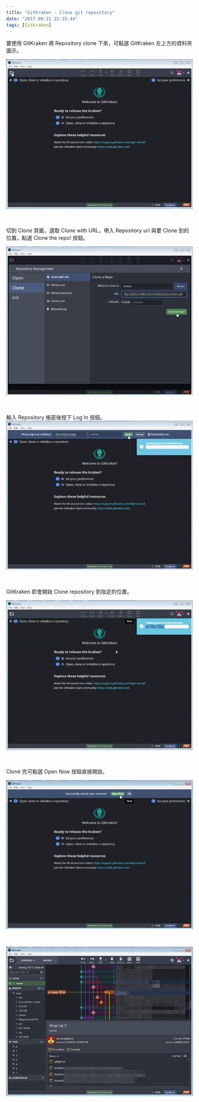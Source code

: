 ```yaml
---
title: "GitKraken - Clone git repository"
date: "2017-09-21 22:35:44"
tags: [GitKraken]
---
```



要使用 GitKraken 將 Repository clone 下來，可點選 GitKraken 左上方的資料夾圖示。  

<!-- More -->

![1.png](1.png)

<br/>


切到 Clone 頁籤，選取 Clone with URL，帶入 Repository url 與要 Clone 到的位置，點選 Clone the repo! 按鈕。  

![2.png](2.png)

<br/>


輸入 Repository 帳密後按下 Log In 按鈕。  
![3.png](3.png)

<br/>


GitKraken 即會開始 Clone repository 到指定的位置。  

![4.png](4.png)

<br/>


Clone 完可點選 Open Now 按鈕直接開啟。  

![5.png](5.png)

<br/>



![6.png](6.png)

<br/>
